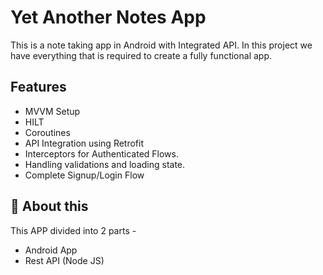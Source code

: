 
# Yet Another Notes App

This is a note taking app in Android with Integrated API. In this project we have everything that is required to create a fully functional app.



## Features

- MVVM Setup
- HILT
- Coroutines
- API Integration using Retrofit
- Interceptors for Authenticated Flows.
- Handling validations and loading state.
- Complete Signup/Login Flow 


## 🚀 About this
This APP divided into 2 parts - 

  - Android App
  - Rest API (Node JS)

